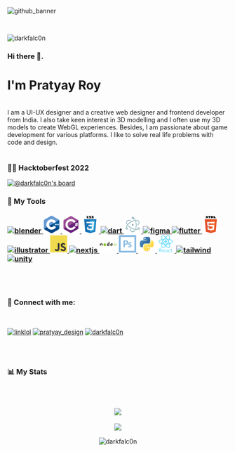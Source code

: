 ![github_banner](https://user-images.githubusercontent.com/59203815/156449330-00ecf9e4-276d-4f3e-905d-3317882899be.png)  

<br>

<p align="left"> 
  <img src="https://komarev.com/ghpvc/?username=darkfalc0n&label=Profile%20views&color=blue&style=for-the-badge" alt="darkfalc0n" />
 
<h3 align="left">
  Hi there 👋.
</h3>
<h1 align="left"> I'm Pratyay Roy </h1>
 
 <br>
  I am a UI-UX designer and a creative web designer and frontend developer from India. I also take keen interest in 3D modelling and I often use my 3D models to create WebGL experiences. Besides, I am passionate about game development for various platforms. I like to solve real life problems with code and design.
 
  <br>  
  <br>
<h3> 🧑‍💻 Hacktoberfest 2022 </h3>

[![@darkfalc0n's board](https://holopin.me/darkfalc0n)](https://holopin.io/@darkfalc0n)

<h3> 🔧  My Tools <h3>
  <p align="left">    
    <p align="left"> <a href="https://www.blender.org/" target="_blank" rel="noreferrer"> <img src="https://download.blender.org/branding/community/blender_community_badge_white.svg" alt="blender" width="40" height="40"/> </a> <a href="https://www.w3schools.com/cpp/" target="_blank" rel="noreferrer"> <img src="https://raw.githubusercontent.com/devicons/devicon/master/icons/cplusplus/cplusplus-original.svg" alt="cplusplus" width="40" height="40"/> </a> <a href="https://www.w3schools.com/cs/" target="_blank" rel="noreferrer"> <img src="https://raw.githubusercontent.com/devicons/devicon/master/icons/csharp/csharp-original.svg" alt="csharp" width="40" height="40"/> </a> <a href="https://www.w3schools.com/css/" target="_blank" rel="noreferrer"> <img src="https://raw.githubusercontent.com/devicons/devicon/master/icons/css3/css3-original-wordmark.svg" alt="css3" width="40" height="40"/> </a> <a href="https://dart.dev" target="_blank" rel="noreferrer"> <img src="https://www.vectorlogo.zone/logos/dartlang/dartlang-icon.svg" alt="dart" width="40" height="40"/> </a> <a href="https://www.electronjs.org" target="_blank" rel="noreferrer"> <img src="https://raw.githubusercontent.com/devicons/devicon/master/icons/electron/electron-original.svg" alt="electron" width="40" height="40"/> </a> <a href="https://www.figma.com/" target="_blank" rel="noreferrer"> <img src="https://www.vectorlogo.zone/logos/figma/figma-icon.svg" alt="figma" width="40" height="40"/> </a> <a href="https://flutter.dev" target="_blank" rel="noreferrer"> <img src="https://www.vectorlogo.zone/logos/flutterio/flutterio-icon.svg" alt="flutter" width="40" height="40"/> </a> <a href="https://www.w3.org/html/" target="_blank" rel="noreferrer"> <img src="https://raw.githubusercontent.com/devicons/devicon/master/icons/html5/html5-original-wordmark.svg" alt="html5" width="40" height="40"/> </a> <a href="https://www.adobe.com/in/products/illustrator.html" target="_blank" rel="noreferrer"> <img src="https://www.vectorlogo.zone/logos/adobe_illustrator/adobe_illustrator-icon.svg" alt="illustrator" width="40" height="40"/> </a> <a href="https://developer.mozilla.org/en-US/docs/Web/JavaScript" target="_blank" rel="noreferrer"> <img src="https://raw.githubusercontent.com/devicons/devicon/master/icons/javascript/javascript-original.svg" alt="javascript" width="40" height="40"/> </a> <a href="https://nextjs.org/" target="_blank" rel="noreferrer"> <img src="https://cdn.worldvectorlogo.com/logos/nextjs-2.svg" alt="nextjs" width="40" height="40"/> </a> <a href="https://nodejs.org" target="_blank" rel="noreferrer"> <img src="https://raw.githubusercontent.com/devicons/devicon/master/icons/nodejs/nodejs-original-wordmark.svg" alt="nodejs" width="40" height="40"/> </a> <a href="https://www.photoshop.com/en" target="_blank" rel="noreferrer"> <img src="https://raw.githubusercontent.com/devicons/devicon/master/icons/photoshop/photoshop-line.svg" alt="photoshop" width="40" height="40"/> </a> <a href="https://www.python.org" target="_blank" rel="noreferrer"> <img src="https://raw.githubusercontent.com/devicons/devicon/master/icons/python/python-original.svg" alt="python" width="40" height="40"/> </a> <a href="https://reactjs.org/" target="_blank" rel="noreferrer"> <img src="https://raw.githubusercontent.com/devicons/devicon/master/icons/react/react-original-wordmark.svg" alt="react" width="40" height="40"/> </a> <a href="https://tailwindcss.com/" target="_blank" rel="noreferrer"> <img src="https://www.vectorlogo.zone/logos/tailwindcss/tailwindcss-icon.svg" alt="tailwind" width="40" height="40"/> </a> <a href="https://unity.com/" target="_blank" rel="noreferrer"> <img src="https://www.vectorlogo.zone/logos/unity3d/unity3d-icon.svg" alt="unity" width="40" height="40"/> </a> </p>
  </p>
<br>
<br>
  
<h3 align="left">💬 Connect with me:</h3><br>
<p align="left">
<a href="https://linkedin.com/in/linklol" target="blank"><img align="center" src="https://raw.githubusercontent.com/rahuldkjain/github-profile-readme-generator/master/src/images/icons/Social/linked-in-alt.svg" alt="linklol" height="30" width="40" /></a>
<a href="https://instagram.com/pratyay_design" target="blank"><img align="center" src="https://raw.githubusercontent.com/rahuldkjain/github-profile-readme-generator/master/src/images/icons/Social/instagram.svg" alt="pratyay_design" height="30" width="40" /></a>
<a href="https://www.codechef.com/users/darkfalc0n" target="blank"><img align="center" src="https://cdn.jsdelivr.net/npm/simple-icons@3.1.0/icons/codechef.svg" alt="darkfalc0n" height="30" width="40" /></a>
</p>
  <br><br>
  <h3>📊 My Stats</h3><br><br>
  
  <p align="center">
    <img align="center" src="https://github-readme-stats.vercel.app/api/wakatime?username=darkfalc0n&layout=compact&theme=dracula" /> <br><br>
    <img align="center" src="https://github-readme-stats.vercel.app/api?username=darkfalc0n&show_icons=true&theme=radical" />
  <br>
  <p align="center"><img align="center" src="https://github-readme-streak-stats.herokuapp.com/?user=darkfalc0n&" alt="darkfalc0n" /></p>

